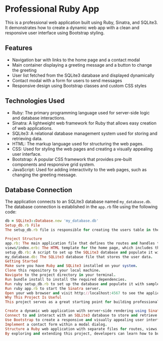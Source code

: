 # Professional Ruby App

This is a professional web application built using Ruby, Sinatra, and SQLite3. It demonstrates how to create a dynamic web app with a clean and responsive user interface using Bootstrap styling.

## Features

- Navigation bar with links to the home page and a contact modal
- Main container displaying a greeting message and a button to change the greeting
- User list fetched from the SQLite3 database and displayed dynamically
- Contact modal with a form for users to send messages
- Responsive design using Bootstrap classes and custom CSS styles

## Technologies Used

- Ruby: The primary programming language used for server-side logic and database interactions.
- Sinatra: A lightweight web framework for Ruby that allows easy creation of web applications.
- SQLite3: A relational database management system used for storing and retrieving data.
- HTML: The markup language used for structuring the web pages.
- CSS: Used for styling the web pages and creating a visually appealing user interface.
- Bootstrap: A popular CSS framework that provides pre-built components and responsive grid system.
- JavaScript: Used for adding interactivity to the web pages, such as changing the greeting message.

## Database Connection

The application connects to an SQLite3 database named `my_database.db`. The database connection is established in the `app.rb` file using the following code:

```ruby
db = SQLite3::Database.new 'my_database.db'
Setup_db.rb File
The setup_db.rb file is responsible for creating the users table in the database and inserting some sample data. It can be run separately to initialize the database.

Project Structure
app.rb: The main application file that defines the routes and handles the database queries.
views/index.erb: The HTML template for the home page, which includes the navigation bar, main container, user list, and contact modal.
setup_db.rb: A script to set up the SQLite3 database and populate it with sample data.
my_database.db: The SQLite3 database file that stores the user data.
Getting Started
Make sure you have Ruby and SQLite3 installed on your system.
Clone this repository to your local machine.
Navigate to the project directory in your terminal.
Run bundle install to install the required dependencies.
Run ruby setup_db.rb to set up the database and populate it with sample data.
Run ruby app.rb to start the Sinatra server.
Open your web browser and visit http://localhost:4567 to see the application in action.
Why This Project Is Useful
This project serves as a great starting point for building professional web applications using Ruby and Sinatra. It demonstrates how to:

Create a dynamic web application with server-side rendering using Sinatra and ERB templates.
Connect to and interact with an SQLite3 database to store and retrieve data.
Use Bootstrap to create a responsive and visually appealing user interface.
Implement a contact form within a modal dialog.
Structure a Ruby web application with separate files for routes, views, and database setup.
By exploring and extending this project, developers can learn how to build robust and interactive web applications using Ruby and popular web development technologies.
